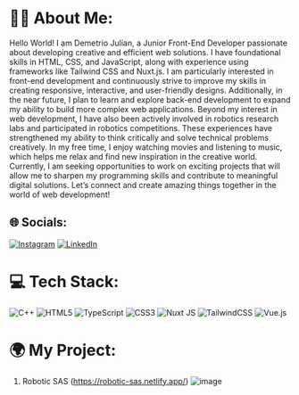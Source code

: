 # 👨‍💻 About Me:
Hello World! I am Demetrio Julian, a Junior Front-End Developer passionate about developing creative and efficient web solutions. I have foundational skills in HTML, CSS, and JavaScript, along with experience using frameworks like Tailwind CSS and Nuxt.js. I am particularly interested in front-end development and continuously strive to improve my skills in creating responsive, interactive, and user-friendly designs. Additionally, in the near future, I plan to learn and explore back-end development to expand my ability to build more complex web applications. Beyond my interest in web development, I have also been actively involved in robotics research labs and participated in robotics competitions. These experiences have strengthened my ability to think critically and solve technical problems creatively. In my free time, I enjoy watching movies and listening to music, which helps me relax and find new inspiration in the creative world. Currently, I am seeking opportunities to work on exciting projects that will allow me to sharpen my programming skills and contribute to meaningful digital solutions. Let’s connect and create amazing things together in the world of web development!


## 🌐 Socials:
[![Instagram](https://img.shields.io/badge/Instagram-%23E4405F.svg?logo=Instagram&logoColor=white)](https://www.instagram.com/opqrsleep/) [![LinkedIn](https://img.shields.io/badge/LinkedIn-%230077B5.svg?logo=linkedin&logoColor=white)](https://www.linkedin.com/in/de-julian/) 

# 💻 Tech Stack:
![C++](https://img.shields.io/badge/c++-%2300599C.svg?style=for-the-badge&logo=c%2B%2B&logoColor=white) ![HTML5](https://img.shields.io/badge/html5-%23E34F26.svg?style=for-the-badge&logo=html5&logoColor=white) ![TypeScript](https://img.shields.io/badge/typescript-%23007ACC.svg?style=for-the-badge&logo=typescript&logoColor=white) ![CSS3](https://img.shields.io/badge/css3-%231572B6.svg?style=for-the-badge&logo=css3&logoColor=white) ![Nuxt JS](https://img.shields.io/badge/Nuxt-002E3B?style=for-the-badge&logo=nuxt.js&logoColor=#00DC82) ![TailwindCSS](https://img.shields.io/badge/tailwindcss-%2338B2AC.svg?style=for-the-badge&logo=tailwind-css&logoColor=white) ![Vue.js](https://img.shields.io/badge/vue.js-%2335495e.svg?style=for-the-badge&logo=vuedotjs&logoColor=%234FC08D)

# 🌍 My Project:
1. Robotic SAS (https://robotic-sas.netlify.app/)
![image](https://github.com/user-attachments/assets/09953c4d-d217-4b1f-b545-5ea3387d5ec2)


<!-- Proudly created with GPRM ( https://gprm.itsvg.in ) -->
